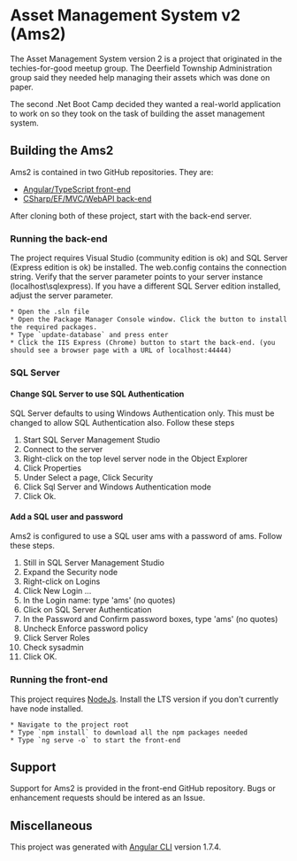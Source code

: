 # Asset Management System v2 (Ams2)

The Asset Management System version 2 is a project that originated in the techies-for-good meetup group. The Deerfield Township Administration group said they needed help managing their assets which was done on paper.

The second .Net Boot Camp decided they wanted a real-world application to work on so they took on the task of building the asset management system.

## Building the Ams2

Ams2 is contained in two GitHub repositories. They are:

* [Angular/TypeScript front-end](https://github.com/gpdoud/ams2-client-solution)
* [CSharp/EF/MVC/WebAPI back-end](https://github.com/gpdoud/ams2-server-solution)

After cloning both of these project, start with the back-end server.

### Running the back-end

The project requires Visual Studio (community edition is ok) and SQL Server (Express edition is ok) be installed. The web.config contains the connection string. Verify that the server parameter points to your server instance (localhost\sqlexpress). If you have a different SQL Server edition installed, adjust the server parameter. 

    * Open the .sln file
    * Open the Package Manager Console window. Click the button to install the required packages.
    * Type `update-database` and press enter
    * Click the IIS Express (Chrome) button to start the back-end. (you should see a browser page with a URL of localhost:44444)

### SQL Server

#### Change SQL Server to use SQL Authentication

SQL Server defaults to using Windows Authentication only. This must be changed to allow SQL Authentication also. Follow these steps

1. Start SQL Server Management Studio
2. Connect to the server
3. Right-click on the top level server node in the Object Explorer
4. Click Properties
5. Under Select a page, Click Security
6. Click Sql Server and Windows Authentication mode
7. Click Ok.

#### Add a SQL user and password

Ams2 is configured to use a SQL user ams with a password of ams. Follow these steps.

1. Still in SQL Server Management Studio
2. Expand the Security node
3. Right-click on Logins
4. Click New Login ...
5. In the Login name: type 'ams' (no quotes)
6. Click on SQL Server Authentication
7. In the Password and Confirm password boxes, type 'ams' (no quotes)
8. Uncheck Enforce password policy
9. Click Server Roles
10. Check sysadmin
11. Click OK.

### Running the front-end

This project requires [NodeJs](https://nodejs.org/en/). Install the LTS version if you don't currently have node installed.

    * Navigate to the project root
    * Type `npm install` to download all the npm packages needed
    * Type `ng serve -o` to start the front-end

## Support

Support for Ams2 is provided in the front-end GitHub repository. Bugs or enhancement requests should be intered as an Issue.

## Miscellaneous

This project was generated with [Angular CLI](https://github.com/angular/angular-cli) version 1.7.4.

